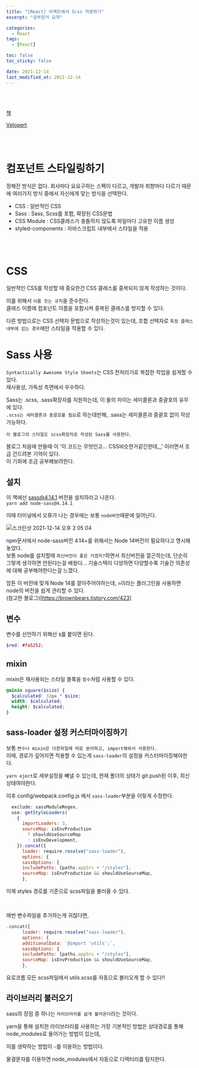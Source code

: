 ```yaml
---
title: "[React] 리액트에서 Scss 적용하기"
excerpt: "공부한거 요약"

categories:
  - React
tags:
  - [React]

toc: false
toc_sticky: false

date: 2021-12-14
last_modified_at: 2021-12-14
---
```


<br><br>

[책](https://www.coupang.com/vp/products/120472093?itemId=358581223&vendorItemId=5273684398&src=1042503&spec=10304984&addtag=400&ctag=120472093&lptag=10304984I358581223&itime=20211207005638&pageType=PRODUCT&pageValue=120472093&wPcid=16343068305263469638211&wRef=&wTime=20211207005638&redirect=landing&gclid=CjwKCAiAhreNBhAYEiwAFGGKPGAzme2bZkOOwvE8flNvEgVNhXAC5GbGlmYy7vRM86Zn4ksRcB88IhoCojYQAvD_BwE&campaignid=12654708954&adgroupid=123881097567&isAddedCart=)

[Velopert](https://velopert.com/)

<br><br>

# 컴포넌트 스타일링하기

정해진 방식은 없다. 회사마다 요요구하는 스펙이 다르고, 개발자 취향마다 다르기 때문에 여러가지 방식 중에서 자신에게 맞는 방식을 선택한다.

- CSS : 일반적인 CSS
- Sass : Sass, Scss를 포함, 확장된 CSS문법
- CSS Module : CSS클래스가 충돌하지 않도록 파일마다 고유한 이름 생성
- styled-components : 자바스크립트 내부에서 스타일을 적용

<br><br>

# CSS

일반적인 CSS를 작성할 때 중요한건 CSS 클래스를 중복되지 않게 작성하는 것이다.

이를 위해서 `이름 짓는 규칙`을 준수한다.  
클래스 이름에 컴포넌트 이름을 포함시켜 중복된 클래스를 방지할 수 있다.

다른 방법으로는 CSS 선택자 문법으로 작성하는것이 있는데, 조합 선택자로 `특정 클래스 내부에 있는 경우`에만 스타일을 적용할 수 있다.

# Sass 사용

`Syntactically Awesome Style Sheets`는 CSS 전처리기로 복잡한 작업을 쉽게할 수 있다.  
재사용성, 가독성 측면에서 우수하다.

Sass는 .scss, .sass확장자를 지원하는데, 이 둘의 차이는 세미콜론과 중괄호의 유무에 있다.  
`.scss는 세미콜론과 중괄호를 필요`로 하는데반해, .sass는 세미콜론과 중괄호 없이 작성가능하다.

`이 블로그의 스타일도 scss확장자로 작성된 Sass를 사용한다.`

블로그 처음에 만들때 이 '이 코드는 무엇인고... CSS비슷한거같긴한데,,,' 이러면서 조금 건드려본 기억이 있다.  
이 기회에 조금 공부해보려한다.

## 설치

이 책에선 sass@4.14.1 버전을 설치하라고 나온다.  
`yarn add node-sass@4.14.1`

이때 터미널에서 오류가 나는 경우에는 보통 `node버전`때문에 일어난다.

![스크린샷 2021-12-14 오후 2 05 04](https://user-images.githubusercontent.com/76278794/145936473-a6609d19-f4ea-4242-8e31-e6aecdb266a9.png)

npm문서에서 node-sass버전 4.14+를 위해서는 Node 14버전이 필요하다고 명시해놓았다.  
보통 node를 설치할때 `최신버전이 좋은 거겠지?`하면서 최신버전을 깔곤하는데, 단순히 그렇게 생각하면 안된다는걸 배웠다... 기술스택이 다양하면 다양할수록 기술간 의존성에 대해 공부해야한다는걸 느꼈다.

암튼 이 버전에 맞게 Node 14를 깔아주어야하는데, `n`이라는 플러그인을 사용하면 node의 버전을 쉽게 관리할 수 있다.  
(참고한 블로그)[https://brownbears.tistory.com/423]

## 변수

변수를 선언하기 위해선 `$`를 붙이면 된다.

```scss
$red: #fa5252;
```

## mixin

mixin은 재사용되는 스타일 블록을 `함수`처럼 사용할 수 있다.

```scss
@minin square($size) {
  $calculated: 32px * $size;
  width: $calculated;
  height: $calculated;
}
```

## sass-loader 설정 커스터마이징하기

보통 `변수나 mixin은 다른파일에 따로 분리하고, import해와서 사용한다.`  
이때, 경로가 깊어지면 적용할 수 있는게 `sass-loader`의 설정을 커스터마이징해야한다.

`yarn eject`로 세부설정을 빼낼 수 있는데, 현재 폴더의 상태가 git push된 이후, 최신상태여야한다.

이후 config/webpack.config.js 에서 `sass-loader`부분을 이렇게 수정한다.

```js
  exclude: sassModuleRegex,
  use: getStyleLoaders(
    {
      importLoaders: 3,
      sourceMap: isEnvProduction
        ? shouldUseSourceMap
        : isEnvDevelopment,
    }).concat({
      loader: require.resolve("sass-loader"),
      options: {
      sassOptions: {
      includePaths: [paths.appSrc + "/styles"],
      sourceMap: isEnvProduction && shouldUseSourceMap,
      },
```

이제 styles 경로를 기준으로 scss파일을 불러올 수 있다.

<br>

매번 변수파일을 추가하는게 귀찮다면,

```js
.concat({
      loader: require.resolve("sass-loader"),
      options: {
      additionalData: `@import 'utils';`,
      sassOptions: {
      includePaths: [paths.appSrc + "/styles"],
      sourceMap: isEnvProduction && shouldUseSourceMap,
      },
```

요로코롬 모든 scss파일에서 utils.scss를 자동으로 불러오게 할 수 있다!!

## 라이브러리 불러오기

sass의 장점 중 하나는 `라이브러리를 쉽게 불러온다`라는 것이다.

yarn을 통해 설치한 라이브러리를 사용하는 가장 기본적인 방법은 상대경로를 통해 node_modules로 들어가는 방법이 있는데,

이를 생략하는 방법이 `~`를 이용하는 방법이다.

물결문자를 이용하면 node_modules에서 자동으로 디렉터리를 탐지한다.
